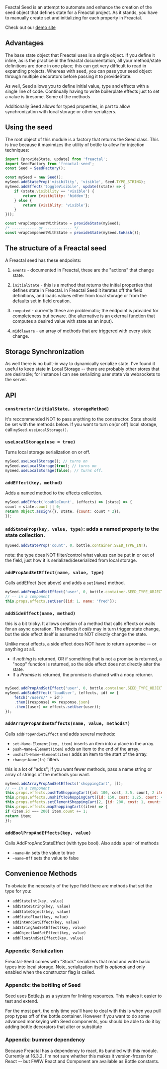 Feactal Seed is an attempt to automate and enhance the creation of the
seed object that defines state for a Freactal project. As it stands,
you have to manually create set and initializing for each property in
Freactal.

Check out our [demo site](https://flamboyant-keller-9edb9a.netlify.com/#/)

## Advantages

The base state object that Freactal uses is a single object.
If you define it inline, as is the practice in the freactal documentation,
all your method/state definitions are done in one place; this can
get very difficult to read in expanding projects. Whereas with seed,
you can pass your seed object through multiple decorators before
passing it to provideState.

As well, Seed allows you to define initial value, type and effects
with a single line of code. Continually having to write boilerplate effects
just to set a value is tiresome. Some of the methods

Additionally Seed allows for typed properties, in part to allow synchronization
with local storage or other serializers.

## Using the seed

The root object of this module is a factory that returns the Seed class.
This is true because it maximizes the utility of bottle to allow for
injection techniques:

```` javascript
import {provideState, update} from 'freactal';
import SeedFactory from 'freactal-seed';
const Seed = SeedFactory();

const mySeed = new Seed();
mySeed.addStateProp('visibility', 'visible', Seed.TYPE_STRING);
mySeed.addEffect('toggleVisibile', update((state) => {
    if (state.visibility == 'visible') {
        return {visibility: 'hidden'};
    } else {
        return {visiblity: 'visible'};
    }
}));

const wrapComponentWithState = provideState(mySeed);
/* ----------- or ------------ */
const wrapComponentWithState = provideState(mySeed.toHash());

````

## The structure of a Freactal seed

A Freactal seed has these endpoints:

1. `events` - documented in Freactal, these are the "actions" that change
   state.

2. `initialState` - this is a method that returns the initial properties
   that defines state in Freactal. In Freactal Seed it iterates off the
   field definitions, and loads values either from local storage or
   from the defaults set in field creation.

3. `computed` - currently these are problematic; the endpoint is provided
   for completeness but beware. (the alternative is an external function
   that computes a desired value with state as an input).

4. `middleware` - an array of methods that are triggered with every state change.

## Storage Synchronization

As well there is no built-in way to dynamically serialize state.
I've found it useful to keep state in Local Storage -- there are probably
other stores that are desirable; for instance I can see serializing
user state via websockets to the server.

## API

### `constructor(initialState, storageMethod)`
It's reccommended NOT to pass anything to the constructor. State
should be set with the methods below. If you want to turn on(or off)
local storage, call `mySeed.useLocalStorage()`.

### `useLocalStorage(use = true)`
Turns local storage serialization on or off.
```` javascript
mySeed.useLocalStorage(); // turns on
mySeed.useLocalStorage(true); // turns on
mySeed.useLocalStorage(false); // turns off.
````

### `addEffect(key, method)`
Adds a named method to the effects collection.

```` javascript
mySeed.addEffect('doubleCount', (effects) => (state) => {
count = state.count || 0;
return Object.assign({}, state, {count: count * 2});
});
````

### `addStateProp(key, value, type)`: adds a named property to the state collection.

```` javascript
mySeed.addStateProp('count', 0, bottle.container.SEED_TYPE_INT);
````
note: the type does NOT filter/control what values can be put in or out
of the field, just how it is serialized/deserialized from local storage.

### `addPropAndSetEffect(name, value, type)`
Calls addEffect (see above) and adds a `set[Name]` method.
```` javascript
mySeed.addPropAndSetEffect('user', 0, bottle.container.SEED_TYPE_OBJECT);
// -- in a component
this.props.effects.setUser({id: 1, name: 'fred'});
````

### `addSideEffect(name, method)`
this is a bit tricky. It allows creation
of a method that calls effects or waits for an async operation. The
effects *it calls* may in turn trigger state change, but the side effect
itself is assumed to NOT directly change the state.

Unlike most effects, a side effect does NOT have to return a promise --
or anything at all.
* if *nothing* is returned, OR if something that is not a promise is returned,
  a "noop" function is returned, so the side effect does not directly alter the state.
* If a *Promise* is returned, the promise is chained with a noop returner.

```` javascript

mySeed.addPropAndSetEffect('user', 0, bottle.container.SEED_TYPE_OBJECT);
mySeed.addSideEffect('loadUser', (effects, id) => {
    fetch('/users/' + id')
    .then((response) => response.json)
    .then((user) => effects.setUser(user));
});

````

### `addArrayPropAndSetEffects(name, value, methods?)`
Calls `addPropAndSetEffect` and adds several methods:
 * `set~Name~Element(key, item)` inserts an item into a place in the array.
 * `push~Name~Element(item)` adds an item to the end of the array.
 * `unshift~Name~Element(item)` adds an item to the start of the array.
 * `change~Name(fn)` filters

this is a lot of "adds"; if you want fewer methods, pass a name string or array of strings
of the methods you want.

```` javascript
mySeed.addArrayPropAndSetEffects('shoppingCart', []);
// -- in a component
this.props.effects.pushToShoppingCart({id: 100, cost, 3.5, count, 2 item: 'spam'});
this.props.effects.unshiftToShoppingCart({id: 150, cost: 1.25, count: 4, item: 'spam'});
this.props.effects.setElementShoppingCart(2, {id: 200, cost: 1, count: 1 item: 'yam'});
this.props.effects.mapShoppingCart((item) => {
if (item.id === 200) item.count += 1;
return item;
});
````

### `addBoolPropAndEffects(key, value)`
Calls AddPropAndStateEffect (with type bool). Also adds a pair of methods

* `~name~On` sets the value to true
* `~name~Off` sets the value to false

## Convenience Methods

To obviate the necessity of the type field there are methods that set the type for you:

* `addStateInt(key, value)`
* `addStateString(key, value)`
* `addStateObject(key, value)`
* `addStateFloat(key, value)`
* `addIntAndSetEffect(key, value)`
* `addStringAndSetEffect(key, value)`
* `addObjectAndSetEffect(key, value)`
* `addFloatAndSetEffect(key, value)`

### Appendix: Serialization

Freactal-Seed comes with "Stock" serializers that read and write
basic types into local storage. Note, serialization itself is *optional*
and only enabled when the constructor flag is called.

### Appendix: the bottling of Seed

Seed uses [Bottle.js](https://github.com/young-steveo/bottlejs) as a
system for linking resources. This makes it easier to test and extend.

For the most part, the only time you'll have to deal with this is when
you pull prop types off of the bottle.container. However if you want
to do some advanced monkeying with Seed components, you should be able
to do it by adding bottle decorators that alter or substitute

### Appendix: bummer dependency

Because Freactal has a dependency to react, its bundled with this
module. Currently at 16.3.2. I'm not sure whether this makes it
version-frozen for React -- but FWIW React and Component are available
as Bottle constants.
